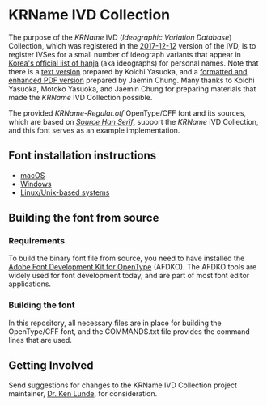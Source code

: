 # KRName IVD Collection

The purpose of the _KRName_ IVD (_Ideographic Variation Database_) Collection, which was registered in the [2017-12-12](https://unicode.org/ivd/data/2017-12-12/) version of the IVD, is to register IVSes for a small number of ideograph variants that appear in [Korea's official list of hanja](http://help.scourt.go.kr/nm/img/hanja/hanja_2015.pdf) (aka ideographs) for personal names. Note that there is a [text version](https://srad.jp/~yasuoka/journal/589283/) prepared by Koichi Yasuoka, and a [formatted and enhanced PDF version](http://www.unicode.org/L2/L2017/17173-irgn2200-unihan-db.pdf#page=4) prepared by Jaemin Chung. Many thanks to Koichi Yasuoka, Motoko Yasuoka, and Jaemin Chung for preparing materials that made the _KRName_ IVD Collection possible.

The provided _KRName-Regular.otf_ OpenType/CFF font and its sources, which are based on [_Source Han Serif_](https://github.com/adobe-fonts/source-han-serif/), support the _KRName_ IVD Collection, and this font serves as an example implementation.

## Font installation instructions

* [macOS](https://support.apple.com/en-us/HT201749)
* [Windows](https://www.microsoft.com/en-us/Typography/TrueTypeInstall.aspx)
* [Linux/Unix-based systems](https://github.com/adobe-fonts/source-code-pro/issues/17#issuecomment-8967116)

## Building the font from source

### Requirements

To build the binary font file from source, you need to have installed the [Adobe Font Development Kit for OpenType](http://www.adobe.com/devnet/opentype/afdko.html) (AFDKO). The AFDKO tools are widely used for font development today, and are part of most font editor applications.

### Building the font

In this repository, all necessary files are in place for building the OpenType/CFF font, and the COMMANDS.txt file provides the command lines that are used.

## Getting Involved

Send suggestions for changes to the KRName IVD Collection project maintainer, [Dr. Ken Lunde](mailto:lunde@adobe.com?subject=[GitHub]%20KRName%20IVD%20Collection), for consideration.
